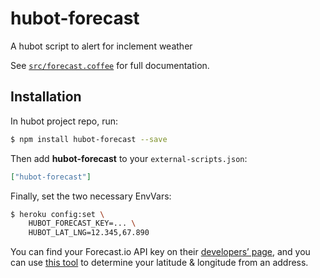 # hubot-forecast

A hubot script to alert for inclement weather

See [`src/forecast.coffee`](src/forecast.coffee) for full documentation.

## Installation

In hubot project repo, run:

```bash
$ npm install hubot-forecast --save
```

Then add **hubot-forecast** to your `external-scripts.json`:

```json
["hubot-forecast"]
```

Finally, set the two necessary EnvVars:

```bash
$ heroku config:set \
    HUBOT_FORECAST_KEY=... \
    HUBOT_LAT_LNG=12.345,67.890
```

You can find your Forecast.io API key on their [developers’ page](http://developer.forecast.io), and you can use [this tool](http://www.latlong.net) to determine your latitude & longitude from an address.
